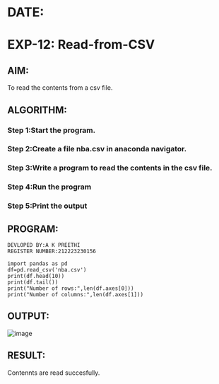 # DATE:
# EXP-12: Read-from-CSV

## AIM:
To read the contents from a csv file.

## ALGORITHM:
### Step 1:Start the program.
### Step 2:Create a file nba.csv in anaconda navigator.
### Step 3:Write a program to read the contents in the csv file.
### Step 4:Run the program
### Step 5:Print the output

## PROGRAM:
```
DEVLOPED BY:A K PREETHI
REGISTER NUMBER:212223230156

import pandas as pd
df=pd.read_csv('nba.csv')
print(df.head(10))
print(df.tail())
print("Number of rows:",len(df.axes[0]))
print("Number of columns:",len(df.axes[1]))
```

## OUTPUT:
![image](https://github.com/user-attachments/assets/dd2e9e09-9911-47a5-a1f2-0e324954d8bc)


## RESULT:
Contennts are read succesfully.
